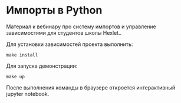 # Импорты в Python

Материал к вебинару про систему импортов и управление зависимостями для студентов школы Hexlet..

Для установки зависимостей проекта выполнить:
```
make install
```

Для запуска демонстрации:
```
make up
```

После выполнения команды в браузере откроется интерактивный jupyter notebook.